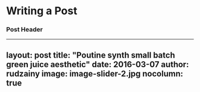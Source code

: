 # Writing a Post

### Post Header

  ---
  layout: post
  title: "Poutine synth small batch green juice aesthetic"
  date: 2016-03-07
  author: rudzainy
  image: image-slider-2.jpg
  nocolumn: true
  ---

